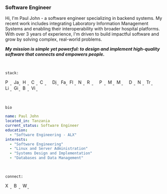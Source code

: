 <h3>Software Engineer</h3>

<p>
  Hi, I'm Paul John - a software engineer specializing in backend systems.
  My recent work includes integrating Laboratory Information Management Systems
  and enabling their interoperability with broader hospital platforms.
  With over 3 years of experience, I'm driven to build impactful software
  and grow by solving complex, real-world problems.
</p>

<p><strong><em>
  My mission is simple yet powerful: to design and implement high-quality software
  that connects and empowers people.
</em></strong></p>

<br>

`stack:`

<p>
  <a href="https://www.python.org/">
    <img src="https://cdn.simpleicons.org/python/222/f5f5f5" alt="Python" title="Python" height="16" width="16">
  </a>&nbsp;
  <a href="https://javascript.info/">
    <img src="https://cdn.simpleicons.org/javascript/222/f5f5f5" alt="JavaScript" title="JavaScript" height="16" width="16">
  </a>&nbsp;
  <a href="https://developer.mozilla.org/en-US/docs/Web/HTML">
    <img src="https://cdn.simpleicons.org/html5/222/f5f5f5" alt="HTML" title="HTML" height="16" width="16">
  </a>&nbsp;
  <a href="https://developer.mozilla.org/en-US/docs/Web/CSS">
    <img src="https://cdn.simpleicons.org/css/222/f5f5f5" alt="CSS" title="CSS" height="16" width="16">
  </a>&nbsp;
  <a href="https://www.learn-c.org/">
    <img src="https://cdn.simpleicons.org/c/222/f5f5f5" alt="C" title="C" height="16" width="16">
  </a>&nbsp;&nbsp;&nbsp;&nbsp;
  <a href="https://www.djangoproject.com/start/">
    <img src="https://cdn.simpleicons.org/django/222/f5f5f5" alt="Django" title="Django" height="16" width="16">
  </a>&nbsp;
  <a href="https://fastapi.tiangolo.com/">
    <img src="https://cdn.simpleicons.org/fastapi/222/f5f5f5" alt="FastAPI" title="FastAPI" height="16" width="16">
  </a>&nbsp;
  <a href="https://flask.palletsprojects.com/en/stable/">
    <img src="https://cdn.simpleicons.org/flask/222/f5f5f5" alt="Flask" title="Flask" height="16" width="16">
  </a>&nbsp;
  <a href="https://nodejs.org/en">
    <img src="https://cdn.simpleicons.org/nodedotjs/222/f5f5f5" alt="Node.js" title="Node.js" height="16" width="16">
  </a>&nbsp;
  <a href="https://react.dev/learn">
    <img src="https://cdn.simpleicons.org/react/222/f5f5f5" alt="React" title="React" height="16" width="16">
  </a>&nbsp;&nbsp;&nbsp;&nbsp;
  <a href="https://www.postgresqltutorial.com/">
    <img src="https://cdn.simpleicons.org/postgresql/222/f5f5f5" alt="PostgreSQL" title="PostgreSQL" height="16" width="16">
  </a>&nbsp;
  <a href="https://www.mysqltutorial.org/">
    <img src="https://cdn.simpleicons.org/mysql/222/f5f5f5" alt="MySQL" title="MySQL" height="16" width="16">
  </a>&nbsp;
  <a href="https://www.mongodb.com/">
    <img src="https://cdn.simpleicons.org/mongodb/222/f5f5f5" alt="MongoDB" title="MongoDB" height="16" width="16">
  </a>&nbsp;&nbsp;&nbsp;&nbsp;
  <a href="https://docs.docker.com/">
    <img src="https://cdn.simpleicons.org/docker/222/f5f5f5" alt="Docker" title="Docker" height="16" width="16">
  </a>&nbsp;
  <a href="https://nginx.org/en/docs/">
    <img src="https://cdn.simpleicons.org/nginx/222/f5f5f5" alt="Nginx" title="Nginx" height="16" width="16">
  </a>&nbsp;
  <a href="https://doc.traefik.io/traefik/">
    <img src="https://cdn.simpleicons.org/traefikproxy/222/f5f5f5" alt="Traefik Proxy" title="Traefik Proxy" height="16" width="16">
  </a>&nbsp;&nbsp;&nbsp;&nbsp;
  <a href="https://linuxjourney.com/">
    <img src="https://cdn.simpleicons.org/linux/222/f5f5f5" alt="Linux" title="Linux" height="16" width="16">
  </a>&nbsp;
  <a href="https://git-scm.com/doc">
    <img src="https://cdn.simpleicons.org/git/222/f5f5f5" alt="Git" title="Git" height="16" width="16">
  </a>&nbsp;
  <a href="https://www.shellscript.sh/">
    <img src="https://cdn.simpleicons.org/gnubash/222/f5f5f5" alt="Bash" title="Bash" height="16" width="16">
  </a>&nbsp;
  <a href="https://learnvim.irian.to/">
    <img src="https://cdn.simpleicons.org/vim/222/f5f5f5" alt="Vim" title="Vim" height="16" width="16">
  </a>&nbsp;
</p>

<br>

<code>bio</code>

```yaml
name: Paul John
located_in: Tanzania
current_status: Software Engineer
education:
  - "Software Engineering - ALX"
interests:
  - "Software Engineering"
  - "Linux and Server Administration"
  - "Systems Design and Implementation"
  - "Databases and Data Management"
```

<br>

<code>connect:</code>

<p>
  <a href="https://x.com/namestarlit">
    <img src="https://cdn.simpleicons.org/x/222/f5f5f5" alt="X" height="16" width="16">
  </a>&nbsp;
  <a href="https://bento.me/namestarlit">
    <img src="https://cdn.simpleicons.org/bento/222/f5f5f5" alt="Bento" height="16" width="16">
  </a>&nbsp;
  <a href="https://wakatime.com/@namestarlit">
    <img src="https://cdn.simpleicons.org/wakatime/222/f5f5f5" alt="WakaTime" height="16" width="16">
  </a>&nbsp;
</p>
